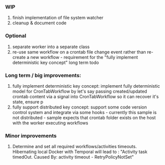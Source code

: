 ### WIP

1. finish implementation of file system watcher
2. cleanup & document code

### Optional

1. separate worker into a separate class
2. re-use same workflow on a crontab file change event rather than re-create a new workflow - requirement for the "fully implement deterministic key concept" long term todo

### Long term / big improvements:

1. fully implement deterministic key concept: implement fully deterministic model for CronTabWorkflow by let's say passing created/updated crontab content via a signal into CronTabWorkflow so it can recover it's state, ensure p
2. fully support distributed key concept: support some code version control system and integrate via some hooks - currently this sample is not distributed - sample expects that crontab folder exists on the host with the worker executing workflows

### Minor improvements

1. Determine and set all required workflows/activities timeouts. Hibernating local Docker with Temporal will lead to : "Activity task timedOut. Caused By: activity timeout - RetryPolicyNotSet"

